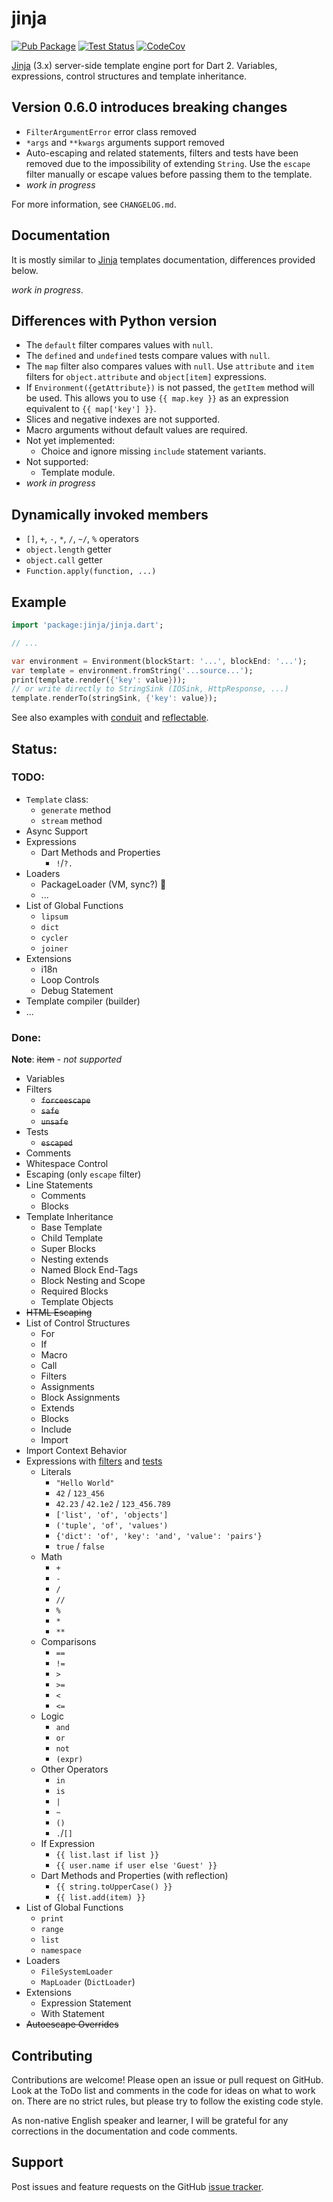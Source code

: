 # jinja

[![Pub Package][pub_icon]][pub]
[![Test Status][test_ci_icon]][test_ci]
[![CodeCov][codecov_icon]][codecov]

[Jinja][jinja] (3.x) server-side template engine port for Dart 2.
Variables, expressions, control structures and template inheritance.

## Version 0.6.0 introduces breaking changes
- `FilterArgumentError` error class removed
- `*args` and `**kwargs` arguments support removed
- Auto-escaping and related statements, filters and tests have been removed due to the impossibility of extending `String`.
  Use the `escape` filter manually or escape values before passing them to the template.
- _work in progress_

For more information, see `CHANGELOG.md`.

## Documentation
It is mostly similar to [Jinja][jinja_templates] templates documentation, differences provided below.

_work in progress_.

## Differences with Python version
- The `default` filter compares values with `null`.
- The `defined` and `undefined` tests compare values with `null`.
- The `map` filter also compares values with `null`.
  Use `attribute` and `item` filters for `object.attribute` and `object[item]` expressions.
- If `Environment({getAttribute})` is not passed, the `getItem` method will be used.
  This allows you to use `{{ map.key }}` as an expression equivalent to `{{ map['key'] }}`.
- Slices and negative indexes are not supported.
- Macro arguments without default values are required.
- Not yet implemented:
  - Choice and ignore missing `include` statement variants.
- Not supported:
  - Template module.
- _work in progress_

## Dynamically invoked members
- `[]`, `+`, `-`, `*`, `/`, `~/`, `%` operators
- `object.length` getter
- `object.call` getter
- `Function.apply(function, ...)`

## Example
```dart
import 'package:jinja/jinja.dart';

// ...

var environment = Environment(blockStart: '...', blockEnd: '...');
var template = environment.fromString('...source...');
print(template.render({'key': value}));
// or write directly to StringSink (IOSink, HttpResponse, ...)
template.renderTo(stringSink, {'key': value});
```

See also examples with [conduit][conduit_example] and
[reflectable][reflectable_example].

## Status:
### TODO:
- `Template` class:
  - `generate` method
  - `stream` method
- Async Support
- Expressions
  - Dart Methods and Properties
    - `!`/`?.`
- Loaders
  - PackageLoader (VM, sync?) 🤔
  - ...
- List of Global Functions
  - `lipsum`
  - `dict`
  - `cycler`
  - `joiner`
- Extensions
  - i18n
  - Loop Controls
  - Debug Statement
- Template compiler (builder)
- ...

### Done:
**Note**: ~~item~~ - _not supported_
- Variables
- Filters
  - ~~`forceescape`~~
  - ~~`safe`~~
  - ~~`unsafe`~~
- Tests
  - ~~`escaped`~~
- Comments
- Whitespace Control
- Escaping (only `escape` filter)
- Line Statements
  - Comments
  - Blocks
- Template Inheritance
  - Base Template
  - Child Template
  - Super Blocks
  - Nesting extends
  - Named Block End-Tags
  - Block Nesting and Scope
  - Required Blocks
  - Template Objects
- ~~HTML Escaping~~
- List of Control Structures
  - For
  - If
  - Macro
  - Call
  - Filters
  - Assignments
  - Block Assignments
  - Extends
  - Blocks
  - Include
  - Import
- Import Context Behavior
- Expressions with [filters][filters] and [tests][tests]
  - Literals
    - `"Hello World"`
    - `42` / `123_456`
    - `42.23` / `42.1e2` / `123_456.789`
    - `['list', 'of', 'objects']`
    - `('tuple', 'of', 'values')`
    - `{'dict': 'of', 'key': 'and', 'value': 'pairs'}`
    - `true` / `false`
  - Math
    - `+`
    - `-`
    - `/`
    - `//`
    - `%`
    - `*`
    - `**`
  - Comparisons
    - `==`
    - `!=`
    - `>`
    - `>=`
    - `<`
    - `<=`
  - Logic
    - `and`
    - `or`
    - `not`
    - `(expr)`
  - Other Operators
    - `in`
    - `is`
    - `|`
    - `~`
    - `()`
    - `.`/`[]`
  - If Expression
    - `{{ list.last if list }}`
    - `{{ user.name if user else 'Guest' }}`
  - Dart Methods and Properties (with reflection)
    - `{{ string.toUpperCase() }}`
    - `{{ list.add(item) }}`
- List of Global Functions
  - `print`
  - `range`
  - `list`
  - `namespace`
- Loaders
  - `FileSystemLoader`
  - `MapLoader` (`DictLoader`)
- Extensions
  - Expression Statement
  - With Statement
- ~~Autoescape Overrides~~

## Contributing
Contributions are welcome! Please open an issue or pull request on GitHub.
Look at the ToDo list and comments in the code for ideas on what to work on.
There are no strict rules, but please try to follow the existing code style.

As non-native English speaker and learner, I will be grateful for any
corrections in the documentation and code comments.

## Support
Post issues and feature requests on the GitHub [issue tracker][issues].

[pub_icon]: https://img.shields.io/pub/v/jinja.svg
[pub]: https://pub.dev/packages/jinja
[test_ci_icon]: https://github.com/ykmnkmi/jinja.dart/actions/workflows/test.yaml/badge.svg
[test_ci]: https://github.com/ykmnkmi/jinja.dart/actions/workflows/test.yaml
[codecov_icon]: https://codecov.io/gh/ykmnkmi/jinja.dart/branch/main/graph/badge.svg?token=PRP3DHMO48
[codecov]: https://codecov.io/gh/ykmnkmi/jinja.dart
[jinja]: https://www.palletsprojects.com/p/jinja
[jinja_templates]: https://jinja.palletsprojects.com/en/3.0.x/templates
[conduit_example]: https://github.com/ykmnkmi/jinja_conduit_example
[reflectable_example]: https://github.com/ykmnkmi/jinja_reflectable_example
[filters]: https://github.com/ykmnkmi/jinja.dart/blob/master/lib/src/filters.dart
[tests]: https://github.com/ykmnkmi/jinja.dart/blob/master/lib/src/tests.dart
[issues]: https://github.com/ykmnkmi/jinja.dart/issues